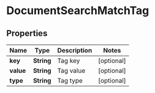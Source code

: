 

# DocumentSearchMatchTag


## Properties

| Name | Type | Description | Notes |
|------------ | ------------- | ------------- | -------------|
|**key** | **String** | Tag key |  [optional] |
|**value** | **String** | Tag value |  [optional] |
|**type** | **String** | Tag type |  [optional] |




